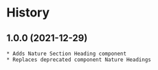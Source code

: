# History

## 1.0.0 (2021-12-29)
    * Adds Nature Section Heading component
    * Replaces deprecated component Nature Headings
